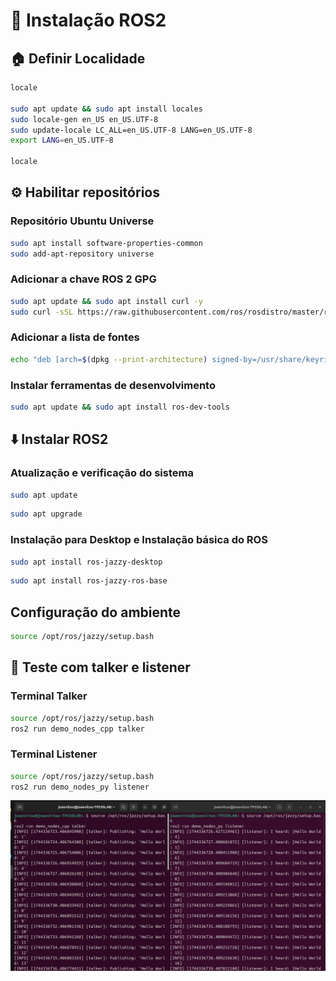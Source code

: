 # 🤖 Instalação ROS2

## 🏠 Definir Localidade
```bash
locale 

sudo apt update && sudo apt install locales
sudo locale-gen en_US en_US.UTF-8
sudo update-locale LC_ALL=en_US.UTF-8 LANG=en_US.UTF-8
export LANG=en_US.UTF-8

locale  
```
## ⚙️ Habilitar repositórios

### Repositório Ubuntu Universe
```bash
sudo apt install software-properties-common
sudo add-apt-repository universe
```

### Adicionar a chave ROS 2 GPG
```bash
sudo apt update && sudo apt install curl -y
sudo curl -sSL https://raw.githubusercontent.com/ros/rosdistro/master/ros.key -o /usr/share/keyrings/ros-archive-keyring.gpg
```

### Adicionar a lista de fontes
```bash
echo "deb [arch=$(dpkg --print-architecture) signed-by=/usr/share/keyrings/ros-archive-keyring.gpg] http://packages.ros.org/ros2/ubuntu $(. /etc/os-release && echo $UBUNTU_CODENAME) main" | sudo tee /etc/apt/sources.list.d/ros2.list > /dev/null
```

### Instalar ferramentas de desenvolvimento
```bash
sudo apt update && sudo apt install ros-dev-tools
```

## ⬇️ Instalar ROS2

### Atualização e verificação do sistema
```bash
sudo apt update
```
```bash
sudo apt upgrade
```

### Instalação para Desktop e Instalação básica do ROS
```bash
sudo apt install ros-jazzy-desktop
```
```bash
sudo apt install ros-jazzy-ros-base
```

## Configuração do ambiente
```bash
source /opt/ros/jazzy/setup.bash
```

## 💬 Teste com talker e listener

### Terminal Talker
```bash
source /opt/ros/jazzy/setup.bash
ros2 run demo_nodes_cpp talker
```

### Terminal Listener
```bash
source /opt/ros/jazzy/setup.bash
ros2 run demo_nodes_py listener
```
![Teste ROS2](../Instalacao/images/TesteROS2.png)